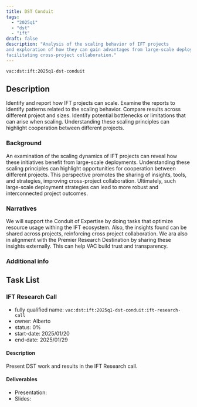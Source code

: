 ```yaml
---
title: DST Conduit
tags:
  - "2025q1"
  - "dst"
  - "ift"
draft: false
description: "Analysis of the scaling behavior of IFT projects
and exploration of how they can gain advantages from large-scale deployments,
facilitating cross-project collaboration."
---
```


`vac:dst:ift:2025q1-dst-conduit`


## Description
Identify and report how IFT projects can scale.
Examine the reports to identify patterns related to the scaling behavior.
Compare results across different project and sizes.
Identify potential bottlenecks or limitations that can arise when scaling.
Understanding these scaling principles 
can highlight cooperation between different projects.

### Background
An examination of the scaling dynamics
of IFT projects can reveal how these initiatives 
benefit from large-scale deployments.
Understanding these scaling principles
can highlight opportunities for cooperation between different projects.
This perspective promotes the sharing
of insights, tools, and strategies, improving cross-project collaboration.
Ultimately, such large-scale deployment strategies 
can lead to more robust and interconnected project outcomes.

### Narratives
We will support the Conduit of Expertise by doing tasks
that optimize resource usage withing the IFT ecosystem.
Also, the insights found can be shared across projects, 
reinforcing cross project collaboration.
We ara also in alignment  with the Premier Research Destination
by sharing these insights externally. 
This can help VAC build trust and transparency.

### Additional info

## Task List

### IFT Research Call

* fully qualified name: `vac:dst:ift:2025q1-dst-conduit:ift-research-call`
* owner: Alberto
* status: 0%
* start-date: 2025/01/20
* end-date: 2025/01/29

#### Description

Present DST work and results in the IFT Research call.

#### Deliverables
* Presentation:
* Slides:
